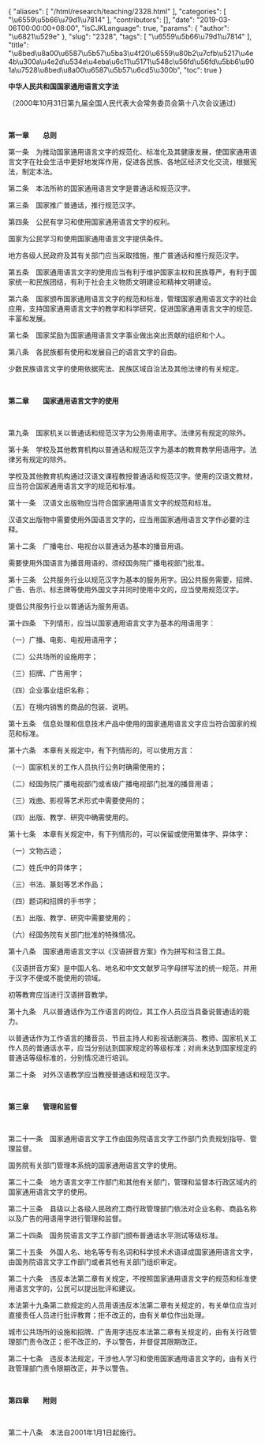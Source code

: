 {
    "aliases": [
        "/html/research/teaching/2328.html"
    ],
    "categories": [
        "\u6559\u5b66\u79d1\u7814"
    ],
    "contributors": [],
    "date": "2019-03-06T00:00:00+08:00",
    "isCJKLanguage": true,
    "params": {
        "author": "\u6821\u529e"
    },
    "slug": "2328",
    "tags": [
        "\u6559\u5b66\u79d1\u7814"
    ],
    "title": "\u8bed\u8a00\u6587\u5b57\u5ba3\u4f20\u6559\u80b2\u7cfb\u5217\u4e4b\u300a\u4e2d\u534e\u4eba\u6c11\u5171\u548c\u56fd\u56fd\u5bb6\u901a\u7528\u8bed\u8a00\u6587\u5b57\u6cd5\u300b",
    "toc": true
}


**中华人民共和国国家通用语言文字法**




（2000年10月31日第九届全国人民代表大会常务委员会第十八次会议通过）




  




**第一章　　总则**




第一条　为推动国家通用语言文字的规范化、标准化及其健康发展，使国家通用语言文字在社会生活中更好地发挥作用，促进各民族、各地区经济文化交流，根据宪法，制定本法。




 第二条　本法所称的国家通用语言文字是普通话和规范汉字。




 第三条　国家推广普通话，推行规范汉字。




 第四条　公民有学习和使用国家通用语言文字的权利。




 国家为公民学习和使用国家通用语言文字提供条件。




 地方各级人民政府及其有关部门应当采取措施，推广普通话和推行规范汉字。




 第五条　国家通用语言文字的使用应当有利于维护国家主权和民族尊严，有利于国家统一和民族团结，有利于社会主义物质文明建设和精神文明建设。




 第六条　国家颁布国家通用语言文字的规范和标准，管理国家通用语言文字的社会应用，支持国家通用语言文字的教学和科学研究，促进国家通用语言文字的规范、丰富和发展。




 第七条　国家奖励为国家通用语言文字事业做出突出贡献的组织和个人。




 第八条　各民族都有使用和发展自己的语言文字的自由。




 少数民族语言文字的使用依据宪法、民族区域自治法及其他法律的有关规定。




  




**第二章　　国家通用语言文字的使用**




  




 第九条　国家机关以普通话和规范汉字为公务用语用字。法律另有规定的除外。




 第十条　学校及其他教育机构以普通话和规范汉字为基本的教育教学用语用字。法律另有规定的除外。




 学校及其他教育机构通过汉语文课程教授普通话和规范汉字。使用的汉语文教材，应当符合国家通用语言文字的规范和标准。




 第十一条　汉语文出版物应当符合国家通用语言文字的规范和标准。




 汉语文出版物中需要使用外国语言文字的，应当用国家通用语言文字作必要的注释。




 第十二条　广播电台、电视台以普通话为基本的播音用语。




 需要使用外国语言为播音用语的，须经国务院广播电视部门批准。




 第十三条　公共服务行业以规范汉字为基本的服务用字。因公共服务需要，招牌、广告、告示、标志牌等使用外国文字并同时使用中文的，应当使用规范汉字。




 提倡公共服务行业以普通话为服务用语。




 第十四条　下列情形，应当以国家通用语言文字为基本的用语用字：




 （一）广播、电影、电视用语用字；




 （二）公共场所的设施用字；




 （三）招牌、广告用字；




 （四）企业事业组织名称；




 （五）在境内销售的商品的包装、说明。




 第十五条　信息处理和信息技术产品中使用的国家通用语言文字应当符合国家的规范和标准。




 第十六条　本章有关规定中，有下列情形的，可以使用方言：




 （一）国家机关的工作人员执行公务时确需使用的；




 （二）经国务院广播电视部门或省级广播电视部门批准的播音用语；




 （三）戏曲、影视等艺术形式中需要使用的；




 （四）出版、教学、研究中确需使用的。




 第十七条　本章有关规定中，有下列情形的，可以保留或使用繁体字、异体字：




 （一）文物古迹；




 （二）姓氏中的异体字；




 （三）书法、篆刻等艺术作品；




 （四）题词和招牌的手书字；




 （五）出版、教学、研究中需要使用的；




 （六）经国务院有关部门批准的特殊情况。




 第十八条　国家通用语言文字以《汉语拼音方案》作为拼写和注音工具。




 《汉语拼音方案》是中国人名、地名和中文文献罗马字母拼写法的统一规范，并用于汉字不便或不能使用的领域。




 初等教育应当进行汉语拼音教学。




 第十九条　凡以普通话作为工作语言的岗位，其工作人员应当具备说普通话的能力。




 以普通话作为工作语言的播音员、节目主持人和影视话剧演员、教师、国家机关工作人员的普通话水平，应当分别达到国家规定的等级标准；对尚未达到国家规定的普通话等级标准的，分别情况进行培训。




 第二十条　对外汉语教学应当教授普通话和规范汉字。




  




**第三章　　管理和监督**




  




 第二十一条　国家通用语言文字工作由国务院语言文字工作部门负责规划指导、管理监督。




 国务院有关部门管理本系统的国家通用语言文字的使用。




 第二十二条　地方语言文字工作部门和其他有关部门，管理和监督本行政区域内的国家通用语言文字的使用。




 第二十三条　县级以上各级人民政府工商行政管理部门依法对企业名称、商品名称以及广告的用语用字进行管理和监督。




 第二十四条　国务院语言文字工作部门颁布普通话水平测试等级标准。




 第二十五条　外国人名、地名等专有名词和科学技术术语译成国家通用语言文字，由国务院语言文字工作部门或者其他有关部门组织审定。




 第二十六条　违反本法第二章有关规定，不按照国家通用语言文字的规范和标准使用语言文字的，公民可以提出批评和建议。




 本法第十九条第二款规定的人员用语违反本法第二章有关规定的，有关单位应当对直接责任人员进行批评教育；拒不改正的，由有关单位作出处理。




 城市公共场所的设施和招牌、广告用字违反本法第二章有关规定的，由有关行政管理部门责令改正；拒不改正的，予以警告，并督促其限期改正。




 第二十七条　违反本法规定，干涉他人学习和使用国家通用语言文字的，由有关行政管理部门责令限期改正，并予以警告。




  




**第四章　　附则**




  




第二十八条　本法自2001年1月1日起施行。



